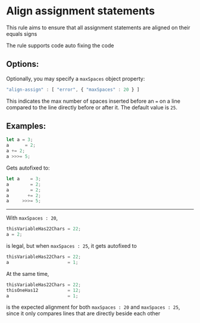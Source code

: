 # Align assignment statements

This rule aims to ensure that all assignment statements are aligned on their equals signs

The rule supports code auto fixing the code

## Options:
Optionally, you may specify a `maxSpaces` object property:
```js
"align-assign" : [ "error", { "maxSpaces" : 20 } ]
```

This indicates the max number of spaces inserted before an `=` on a line compared to the line
directly before or after it. The default value is `25`.

## Examples:
```js
let a = 3;
a      = 2;
a += 2;
a >>>= 5;
```
Gets autofixed to:
```js
let a    = 3;
a        = 2;
a        = 2;
a       += 2;
a     >>>= 5;
```

---

With `maxSpaces : 20`,
```js
thisVariableHas22Chars = 22;
a = 2;
```
is legal, but when `maxSpaces : 25`, it gets autofixed to
```js
thisVariableHas22Chars = 22;
a                      = 1;
```
At the same time,
```js
thisVariableHas22Chars = 22;
thisOneHas12           = 12;
a                      = 1;
```
is the expected alignment for both `maxSpaces : 20` and `maxSpaces : 25`, since it only compares
lines that are directly beside each other
